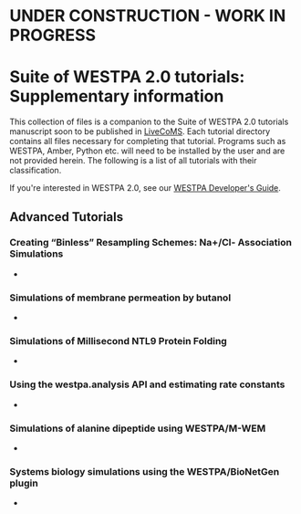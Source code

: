 # UNDER CONSTRUCTION - WORK IN PROGRESS
# Suite of WESTPA 2.0 tutorials: Supplementary information
This collection of files is a companion to the Suite of WESTPA 2.0 tutorials manuscript soon to be published 
in [LiveCoMS](https://livecomsjournal.org/index.php/livecoms/). Each tutorial directory contains all files 
necessary for completing that tutorial. Programs such as WESTPA, Amber, Python etc. will need to be 
installed by the user and are not provided herein. The following is a list of all tutorials with their 
classification.

If you're interested in WESTPA 2.0, see our [WESTPA Developer's Guide](https://github.com/westpa/westpa/wiki/WESTPA-Developer's-Guide).

## Advanced Tutorials
### Creating “Binless” Resampling Schemes: Na+/Cl- Association Simulations

* 

### Simulations of membrane permeation by butanol

* 

### Simulations of Millisecond NTL9 Protein Folding

* 

### Using the westpa.analysis API and estimating rate constants

* 

### Simulations of alanine dipeptide using WESTPA/M-WEM

*

### Systems biology simulations using the WESTPA/BioNetGen plugin

*

